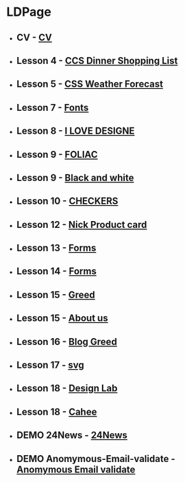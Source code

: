 # LDPage

- ## **CV** - [CV](https://samuelbetio.github.io/LDPage/cv/)
- ## **Lesson 4** - [CCS Dinner Shopping List](https://samuelbetio.github.io/LDPage/4)
- ## **Lesson 5** - [CSS Weather Forecast](https://samuelbetio.github.io/LDPage/5)
- ## **Lesson 7** - [Fonts](https://samuelbetio.github.io/LDPage/7)
- ## **Lesson 8** - [I LOVE DESIGNE](https://samuelbetio.github.io/LDPage/8)
- ## **Lesson 9** - [FOLIAC](https://samuelbetio.github.io/LDPage/9/1)
- ## **Lesson 9** - [Black and white](https://samuelbetio.github.io/LDPage/9/2)
- ## **Lesson 10** - [CHECKERS](https://samuelbetio.github.io/LDPage/10)
- ## **Lesson 12** - [Nick Product card](https://samuelbetio.github.io/LDPage/12/1)
- ## **Lesson 13** - [Forms](https://samuelbetio.github.io/LDPage/13-14/13)
- ## **Lesson 14** - [Forms](https://samuelbetio.github.io/LDPage/13-14/14)
- ## **Lesson 15** - [Greed](https://samuelbetio.github.io/LDPage/15/1)
- ## **Lesson 15** - [About us](https://samuelbetio.github.io/LDPage/15/2)
- ## **Lesson 16** - [Blog Greed](https://samuelbetio.github.io/LDPage/16)
- ## **Lesson 17** - [svg](https://samuelbetio.github.io/LDPage/17)
- ## **Lesson 18** - [Design Lab](https://samuelbetio.github.io/LDPage/18/1)
- ## **Lesson 18** - [Cahee](https://samuelbetio.github.io/LDPage/18/2)
- ## **DEMO 24News** - [24News](https://samuelbetio.github.io/LDPage/demo/24News/)
- ## **DEMO Anomymous-Email-validate** - [Anomymous Email validate](https://samuelbetio.github.io/LDPage/demo/Anomymous-Email-validate/Anomymous%20function.html)
